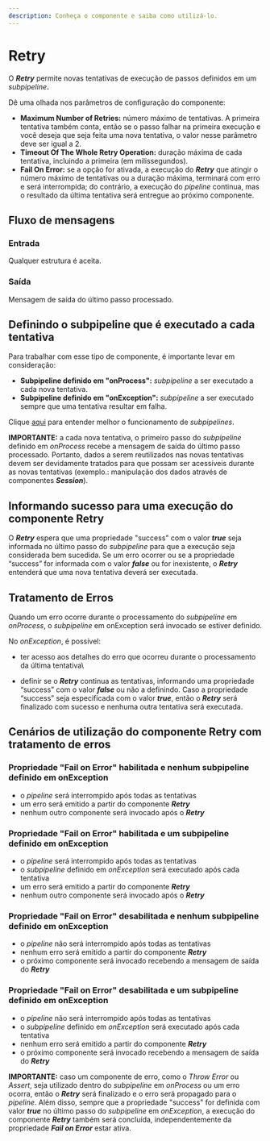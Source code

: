 ```yaml
---
description: Conheça o componente e saiba como utilizá-lo.
---
```


# Retry

O _**Retry**_ permite novas tentativas de execução de passos definidos em um _subpipeline_**.**

Dê uma olhada nos parâmetros de configuração do componente:

* **Maximum Number of Retries:** número máximo de tentativas. A primeira tentativa também conta, então se o passo falhar na primeira execução e você deseja que seja feita uma nova tentativa, o valor nesse parâmetro deve ser igual a 2.
* **Timeout Of The Whole Retry Operation:** duração máxima de cada tentativa, incluindo a primeira (em milissegundos).
* **Fail On Error:** se a opção for ativada, a execução do _**Retry**_ que atingir o número máximo de tentativas ou a duração máxima, terminará com erro e será interrompida; do contrário, a execução do _pipeline_ continua, mas o resultado da última tentativa será entregue ao próximo componente.

## Fluxo de mensagens <a href="#h_81aedec92e" id="h_81aedec92e"></a>

### Entrada <a href="#h_8d4b07ca16" id="h_8d4b07ca16"></a>

Qualquer estrutura é aceita.

### Saída <a href="#h_04df5cd8db" id="h_04df5cd8db"></a>

Mensagem de saída do último passo processado.

## Definindo o subpipeline que é executado a cada tentativa <a href="#h_4da0771299" id="h_4da0771299"></a>

Para trabalhar com esse tipo de componente, é importante levar em consideração:

* **Subpipeline definido em "onProcess":** _subpipeline_ a ser executado a cada nova tentativa.
* **Subpipeline definido em "onException":** _subpipeline_ a ser executado sempre que uma tentativa resultar em falha.

Clique [aqui](../../build/pipelines/subpipelines.md) para entender melhor o funcionamento de _subpipelines_.

**IMPORTANTE:** a cada nova tentativa, o primeiro passo do _subpipeline_ definido em _onProcess_ recebe a mensagem de saída do último passo processado. Portanto, dados a serem reutilizados nas novas tentativas devem ser devidamente tratados para que possam ser acessíveis durante as novas tentativas (exemplo.: manipulação dos dados através de componentes _**Session**_).

## Informando sucesso para uma execução do componente Retry <a href="#h_9121c6196f" id="h_9121c6196f"></a>

O _**Retry**_ espera que uma propriedade "success" com o valor _**true**_ seja informada no último passo do _subpipeline_ para que a execução seja considerada bem sucedida. Se um erro ocorrer ou se a propriedade “success” for informada com o valor _**false**_ ou for inexistente, o _**Retry**_ entenderá que uma nova tentativa deverá ser executada.

## Tratamento de Erros <a href="#h_a3bc434e27" id="h_a3bc434e27"></a>

Quando um erro ocorre durante o processamento do _subpipeline_ em _onProcess_, o _subpipeline_ em onException será invocado se estiver definido.

No _onException_, é possível:

* ter acesso aos detalhes do erro que ocorreu durante o processamento da última tentativa\

* definir se o _**Retry**_ continua as tentativas, informando uma propriedade “success” com o valor _**false**_ ou não a definindo. Caso a propriedade “success” seja especificada com o valor _**true**_, então o _**Retry**_ será finalizado com sucesso e nenhuma outra tentativa será executada.

## Cenários de utilização do componente Retry com tratamento de erros <a href="#h_a1cba176b1" id="h_a1cba176b1"></a>

### Propriedade "Fail on Error" habilitada e nenhum subpipeline definido em onException <a href="#h_200edda8f2" id="h_200edda8f2"></a>

* o _pipeline_ será interrompido após todas as tentativas
* um erro será emitido a partir do componente _**Retry**_
* nenhum outro componente será invocado após o _**Retry**_

### Propriedade "Fail on Error" habilitada e um subpipeline definido em onException <a href="#h_389b2ed99a" id="h_389b2ed99a"></a>

* o _pipeline_ será interrompido após todas as tentativas
* o _subpipeline_ definido em _onException_ será executado após cada tentativa
* um erro será emitido a partir do componente _**Retry**_
* nenhum outro componente será invocado após o _**Retry**_

### Propriedade "Fail on Error" desabilitada e nenhum subpipeline definido em onException <a href="#h_a006162471" id="h_a006162471"></a>

* o _pipeline_ não será interrompido após todas as tentativas
* nenhum erro será emitido a partir do componente _**Retry**_
* o próximo componente será invocado recebendo a mensagem de saída do _**Retry**_

### Propriedade "Fail on Error" desabilitada e um subpipeline definido em onException <a href="#h_aad3137ee2" id="h_aad3137ee2"></a>

* o _pipeline_ não será interrompido após todas as tentativas
* o _subpipeline_ definido em _onException_ será executado após cada tentativa
* nenhum erro será emitido a partir do componente _**Retry**_
* o próximo componente será invocado recebendo a mensagem de saída do _**Retry**_

**IMPORTANTE:** caso um componente de erro, como o _Throw Error_ ou _Assert_, seja utilizado dentro do _subpipeline_ em _onProcess_ ou um erro ocorra, então o _**Retry**_ será finalizado e o erro será propagado para o _pipeline_. Além disso, sempre que a propriedade "success" for definida com valor _**true**_ no último passo do _subpipeline_ em _onException_, a execução do componente _**Retry**_ também será concluída, independentemente da propriedade _**Fail on Error**_ estar ativa.
